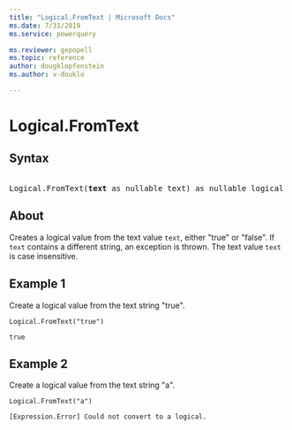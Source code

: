 ```yaml
---
title: "Logical.FromText | Microsoft Docs"
ms.date: 7/31/2019
ms.service: powerquery

ms.reviewer: gepopell
ms.topic: reference
author: dougklopfenstein
ms.author: v-douklo

---
```

# Logical.FromText

## Syntax

<pre> 
Logical.FromText(<b>text</b> as nullable text) as nullable logical
</pre>
  
## About  
Creates a logical value from the text value `text`, either "true" or "false". If `text` contains a different string, an exception is thrown. The text value `text` is case insensitive.

## Example 1
Create a logical value from the text string "true".

```powerquery-m
Logical.FromText("true")
```

`true`

## Example 2
Create a logical value from the text string "a".

```powerquery-m
Logical.FromText("a")
```

`[Expression.Error] Could not convert to a logical.`

